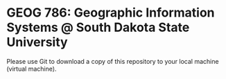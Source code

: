 # GEOG 786: Geographic Information Systems @ South Dakota State University
Please use Git to download a copy of this repository to your local machine (virtual machine). 
